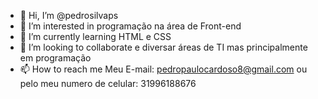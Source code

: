 - 👋 Hi, I’m @pedrosilvaps
- 👀 I’m interested in  programação na área de Front-end 
- 🌱 I’m currently learning HTML e CSS 
- 💞️ I’m looking to collaborate e diversar áreas de TI mas principalmente em programação
- 📫 How to reach me Meu E-mail: pedropaulocardoso8@gmail.com ou pelo meu numero de celular: 31996188676
